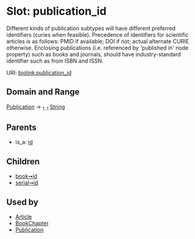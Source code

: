 
# Slot: publication_id


Different kinds of publication subtypes will have different preferred identifiers (curies when feasible). Precedence of identifiers for scientific articles is as follows: PMID if available; DOI if not; actual alternate CURIE otherwise. Enclosing publications (i.e. referenced by 'published in' node property) such as books and journals, should have industry-standard identifier such as from ISBN and ISSN.

URI: [biolink:publication_id](https://w3id.org/biolink/vocab/publication_id)


## Domain and Range

[Publication](Publication.md) &#8594;  <sub>1..1</sub> [String](types/String.md)

## Parents

 *  is_a: [id](id.md)

## Children

 *  [book➞id](book_id.md)
 *  [serial➞id](serial_id.md)

## Used by

 * [Article](Article.md)
 * [BookChapter](BookChapter.md)
 * [Publication](Publication.md)
